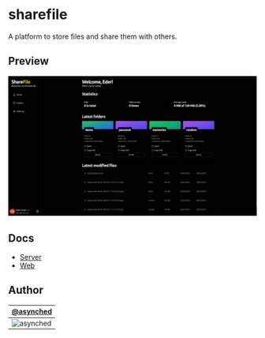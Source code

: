 # sharefile

A platform to store files and share them with others.

## Preview

![Preview](docs/preview.png)

## Docs

- [Server](https://github.com/asynched/sharefile/tree/main/server)
- [Web](https://github.com/asynched/sharefile/tree/main/web)

## Author

| [@asynched](https://github.com/asynched)              |
| ----------------------------------------------------- |
| ![asynched](https://github.com/asynched.png?size=128) |
